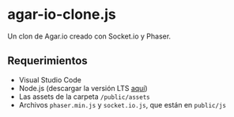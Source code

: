 # agar-io-clone.js

Un clon de Agar.io creado con Socket.io y Phaser.

## Requerimientos
- Visual Studio Code
- Node.js (descargar la versión LTS [aquí](https://nodejs.org/es/))
- Las assets de la carpeta `/public/assets`
- Archivos `phaser.min.js` y `socket.io.js`, que están en `public/js`
